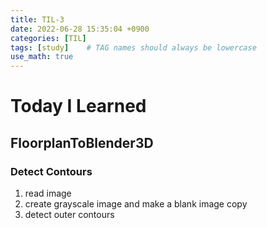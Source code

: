 ```yaml
---
title: TIL-3 
date: 2022-06-28 15:35:04 +0900
categories: [TIL]
tags: [study]    # TAG names should always be lowercase
use_math: true
--- 
```


# **Today I Learned**

## **FloorplanToBlender3D**
 
### Detect Contours
1. read image
2. create grayscale image and make a blank image copy
3. detect outer contours